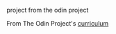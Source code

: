  project from the odin project
 
 From The Odin Project's [curriculum](http://www.theodinproject.com/courses/web-development-101/lessons/html-css)